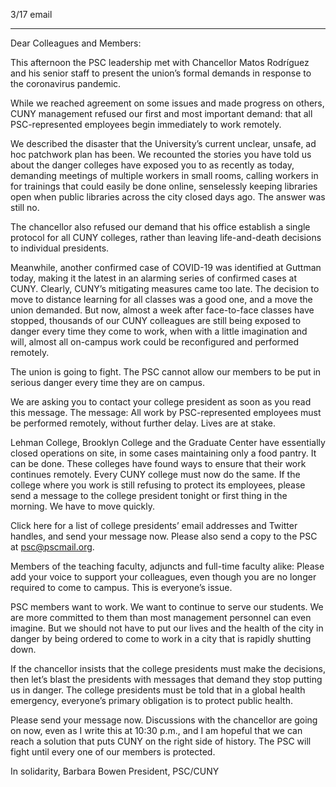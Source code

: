 
3/17 email

------

Dear Colleagues and Members:

This afternoon the PSC leadership met with Chancellor Matos Rodríguez and his senior staff to present the union’s formal demands in response to the coronavirus pandemic.

While we reached agreement on some issues and made progress on others, CUNY management refused our first and most important demand: that all PSC-represented employees begin immediately to work remotely.

We described the disaster that the University’s current unclear, unsafe, ad hoc patchwork plan has been. We recounted the stories you have told us about the danger colleges have exposed you to as recently as today, demanding meetings of multiple workers in small rooms, calling workers in for trainings that could easily be done online, senselessly keeping libraries open when public libraries across the city closed days ago. The answer was still no.

The chancellor also refused our demand that his office establish a single protocol for all CUNY colleges, rather than leaving life-and-death decisions to individual presidents.

Meanwhile, another confirmed case of COVID-19 was identified at Guttman today, making it the latest in an alarming series of confirmed cases at CUNY. Clearly, CUNY’s mitigating measures came too late. The decision to move to distance learning for all classes was a good one, and a move the union demanded. But now, almost a week after face-to-face classes have stopped, thousands of our CUNY colleagues are still being exposed to danger every time they come to work, when with a little imagination and will, almost all on-campus work could be reconfigured and performed remotely.

The union is going to fight. The PSC cannot allow our members to be put in serious danger every time they are on campus.

We are asking you to contact your college president as soon as you read this message. The message: All work by PSC-represented employees must be performed remotely, without further delay. Lives are at stake.

Lehman College, Brooklyn College and the Graduate Center have essentially closed operations on site, in some cases maintaining only a food pantry. It can be done. These colleges have found ways to ensure that their work continues remotely. Every CUNY college must now do the same. If the college where you work is still refusing to protect its employees, please send a message to the college president tonight or first thing in the morning. We have to move quickly.

Click here for a list of college presidents’ email addresses and Twitter handles, and send your message now.  Please also send a copy to the PSC at psc@pscmail.org.

Members of the teaching faculty, adjuncts and full-time faculty alike: Please add your voice to support your colleagues, even though you are no longer required to come to campus. This is everyone’s issue.

PSC members want to work. We want to continue to serve our students.  We are more committed to them than most management personnel can even imagine. But we should not have to put our lives and the health of the city in danger by being ordered to come to work in a city that is rapidly shutting down.

If the chancellor insists that the college presidents must make the decisions, then let’s blast the presidents with messages that demand they stop putting us in danger.  The college presidents must be told that in a global health emergency, everyone’s primary obligation is to protect public health.

Please send your message now. Discussions with the chancellor are going on now, even as I write this at 10:30 p.m., and I am hopeful that we can reach a solution that puts CUNY on the right side of history. The PSC will fight until every one of our members is protected.

In solidarity,
Barbara Bowen
President, PSC/CUNY
